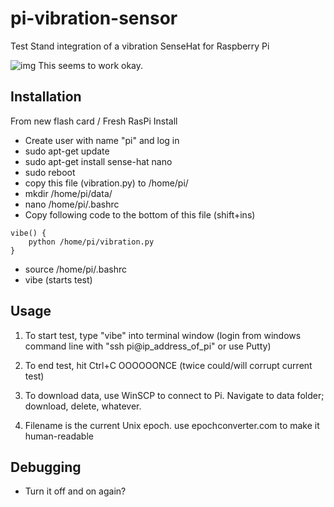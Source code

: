 # pi-vibration-sensor
Test Stand integration of a vibration SenseHat for Raspberry Pi

![img](https://img.shields.io/badge/build-beta-green) This seems to work okay.


## Installation 

From new flash card / Fresh RasPi Install
 - Create user with name "pi" and log in
 - sudo apt-get update
 - sudo apt-get install sense-hat nano
 - sudo reboot
 - copy this file (vibration.py) to /home/pi/
 - mkdir /home/pi/data/
 - nano /home/pi/.bashrc
 - Copy following code to the bottom of this file (shift+ins)
```
vibe() {
	python /home/pi/vibration.py
}
```
 - source /home/pi/.bashrc
 - vibe (starts test)

## Usage
1. To start test, type "vibe" into terminal window (login from windows command line with "ssh pi@ip_address_of_pi" or use Putty)

2. To end test, hit Ctrl+C OOOOOONCE (twice could/will corrupt current test)

3. To download data, use WinSCP to connect to Pi. Navigate to data folder; download, delete, whatever.

4. Filename is the current Unix epoch. use epochconverter.com to make it human-readable

## Debugging
- Turn it off and on again?
